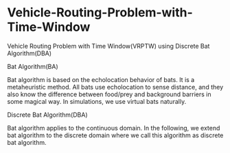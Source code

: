 # Vehicle-Routing-Problem-with-Time-Window
Vehicle Routing Problem with Time Window(VRPTW) using Discrete Bat Algorithm(DBA)

Bat Algorithm(BA)

Bat algorithm is based on the echolocation behavior of bats. It is a metaheuristic method. All bats use echolocation to sense distance, and they also know the difference between food/prey and background barriers in some magical way. In simulations, we use virtual bats naturally.
 
Discrete Bat Algorithm(DBA)

Bat algorithm applies to the continuous domain. In the following, we extend bat algorithm to the discrete domain where we call this algorithm as discrete bat algorithm.
